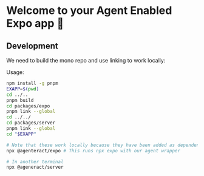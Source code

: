 # Welcome to your Agent Enabled Expo app 👋

## Development

We need to build the mono repo and use linking to work locally:

Usage:
```bash
npm install -g pnpm
EXAPP=$(pwd)
cd ../..
pnpm build
cd packages/expo
pnpm link --global
cd ../../
cd packages/server
pnpm link --global
cd "$EXAPP"

# Note that these work locally because they have been added as dependencies
npx @agenteract/expo # This runs npx expo with our agent wrapper

# In another terminal
npx @ageneract/server
```
